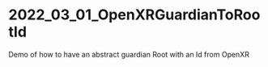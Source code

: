 # 2022_03_01_OpenXRGuardianToRootId
Demo of how to have an abstract guardian Root with an Id from OpenXR
